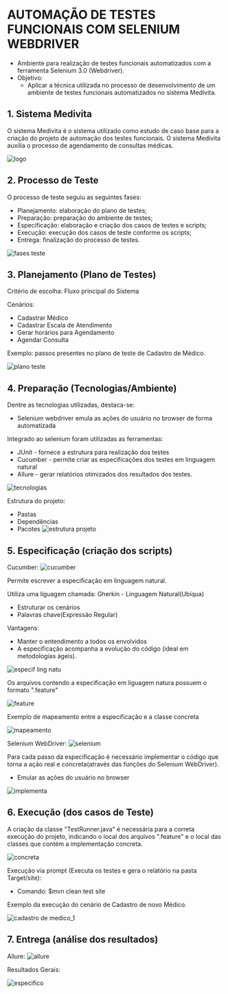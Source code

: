 # AUTOMAÇÃO DE TESTES FUNCIONAIS COM SELENIUM WEBDRIVER 

- Ambiente para realização de testes funcionais automatizados com a ferramenta Selenium 3.0 (Webdriver).
- Objetivo:
    * Aplicar a técnica utilizada no processo de desenvolvimento de um ambiente de testes funcionais automatizados no sistema Medivita.
    
## 1. Sistema Medivita
O sistema Medivita é o sistema utilizado como estudo de caso base para a criação do projeto de automação dos testes funcionais. O sistema Medivita auxilia o processo de agendamento de consultas médicas.

![logo](https://user-images.githubusercontent.com/13081442/43343004-11088af2-91bb-11e8-8bf9-13c229386585.PNG)
## 2. Processo de Teste
O processo de teste seguiu as seguintes fases:
- Planejamento: elaboração do plano de testes;
- Preparação: preparação do ambiente de testes;
- Especificação: elaboração e criação dos casos de testes e scripts;
- Execução: execução dos casos de teste conforme os scripts;
- Entrega: finalização do processo de testes.

![fases teste](https://user-images.githubusercontent.com/13081442/43343377-553c2d04-91bc-11e8-9c30-1b71aedec83a.PNG)
## 3. Planejamento (Plano de Testes)
Critério de escolha:
Fluxo principal do Sistema

Cenários:
- Cadastrar Médico
- Cadastrar Escala de Atendimento
- Gerar horários para Agendamento
- Agendar Consulta

Exemplo: passos presentes no plano de teste de Cadastro de Médico.

![plano teste](https://user-images.githubusercontent.com/13081442/43343806-fe0d2ac2-91bd-11e8-80d9-f647189b0bf2.PNG)

## 4. Preparação (Tecnologias/Ambiente)
Dentre as tecnologias utilizadas, destaca-se: 
- Selenium webdriver  emula as ações do usuário no browser de forma automatizada

Integrado ao selenium foram utilizadas as ferramentas:
- JUnit - fornece a estrutura para realização dos testes
- Cucumber - permite criar as especificações dos testes em linguagem natural
- Allure - gerar relatórios otimizados dos resultados dos testes.

![tecnologias](https://user-images.githubusercontent.com/13081442/43338844-fc88bf78-91ad-11e8-8f74-2df356249ca7.jpg)

Estrutura do projeto:
  - Pastas
  - Dependências
  - Pacotes
![estrutura projeto](https://user-images.githubusercontent.com/13081442/43344317-9dad194c-91bf-11e8-99c7-10fe528ffc39.png)

## 5. Especificação (criação dos scripts)
Cucumber:
![cucumber](https://user-images.githubusercontent.com/13081442/43344808-81ae8ecc-91c1-11e8-8f13-030baa2eef60.png)

Permite escrever a especificação em linguagem natural.

Utiliza uma liguagem chamada: Gherkin - Linguagem Natural(Ubíqua)
- Estruturar os cenários
- Palavras chave(Expressão Regular)

Vantagens:
- Manter o entendimento a todos os envolvidos
- A especificação acompanha a evolução do código (ideal em metodologias ágeis).

![especif ling natu](https://user-images.githubusercontent.com/13081442/43344964-1d9be974-91c2-11e8-900b-f3b62f378694.png)

Os arquivos contendo a especificação em liguagem natura possuem o formato ".feature"

![feature](https://user-images.githubusercontent.com/13081442/43345251-1e336d70-91c3-11e8-9a07-00b1bc8d5ae5.png)

Exemplo de mapeamento entre a especificação e a classe concreta

![mapeamento](https://user-images.githubusercontent.com/13081442/43345392-c1000b76-91c3-11e8-81bc-5830080de911.png)

Selenium WebDriver: 
![selenium](https://user-images.githubusercontent.com/13081442/43345537-346961ca-91c4-11e8-9af1-fcd16af1ee1d.png)

Para cada passo da especificação é necessário implementar o código que torna a ação real e concreta(através das funções do Selenium WebDriver).
   - Emular as ações do usuário no browser
   
![implementa](https://user-images.githubusercontent.com/13081442/43345817-4d615dc6-91c5-11e8-8da1-37355fa6a58d.png)  

## 6. Execução (dos casos de Teste)

A criação da classe "TestRunner.java" é necessária para a correta execução do projeto, indicando o local dos arquivos ".feature" e o local das classes que contém a implementação concreta.

![concreta](https://user-images.githubusercontent.com/13081442/43346199-a240826c-91c6-11e8-8ee2-3d4d62552cbc.png)

Execução via prompt (Executa os testes e gera o relatório na pasta Target/site):
 - Comando: $mvn clean test site

Exemplo da execução do cenário de Cadastro de novo Médico.

![cadastro de medico_1](https://user-images.githubusercontent.com/13081442/43341707-b22c0e0e-91b6-11e8-83dc-132288cf5638.gif)


## 7. Entrega (análise dos resultados)

Allure: ![allure](https://user-images.githubusercontent.com/13081442/43346724-b17366da-91c8-11e8-8b5a-c0cb3a892465.png)

Resultados Gerais:


![especifico](https://user-images.githubusercontent.com/13081442/43347216-e101c89a-91ca-11e8-91b9-3a1a2b76dc61.png)
